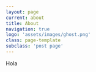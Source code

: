 ```yaml
---
layout: page
current: about
title: About
navigation: true
logo: 'assets/images/ghost.png'
class: page-template
subclass: 'post page'
---
```


<div class="bg-red text-center">
Hola
</div>
